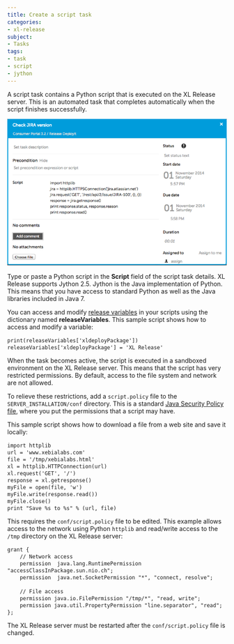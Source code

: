 ```yaml
---
title: Create a script task
categories:
- xl-release
subject:
- Tasks
tags:
- task
- script
- jython
---
```


A script task contains a Python script that is executed on the XL Release server. This is an automated task that completes automatically when the script finishes successfully.

![Script Task Details](../images/script-task-details.png)

Type or paste a Python script in the **Script** field of the script task details. XL Release supports Jython 2.5. Jython is the Java implementation of Python. This means that you have access to standard Python as well as the Java libraries included in Java 7.

You can access and modify [release variables](/xl-release/concept/variables-in-xl-release.html) in your scripts using the dictionary named **releaseVariables**. This sample script shows how to access and modify a variable:

    print(releaseVariables['xldeployPackage'])
    releaseVariables['xldeployPackage'] = 'XL Release'

When the task becomes active, the script is executed in a sandboxed environment on the XL Release server. This means that the script has very restricted permissions. By default, access to the file system and network are not allowed.

To relieve these restrictions, add a `script.policy` file to the `SERVER_INSTALLATION/conf` directory. This is a standard [Java Security Policy  file](http://docs.oracle.com/javase/7/docs/technotes/guides/security/PolicyFiles.html), where you put the permissions that a script may have.

This sample script shows how to download a file from a web site and save it locally:

	import httplib
	url = 'www.xebialabs.com'
	file = '/tmp/xebialabs.html'
	xl = httplib.HTTPConnection(url)
	xl.request('GET', '/')
	response = xl.getresponse()
	myFile = open(file, 'w')
	myFile.write(response.read())
	myFile.close()
	print "Save %s to %s" % (url, file)

This requires the `conf/script.policy` file to be edited. This example allows access to the network using Python `httplib` and read/write access to the `/tmp` directory on the XL Release server:

	grant {
		// Network access
		permission  java.lang.RuntimePermission "accessClassInPackage.sun.nio.ch";
		permission  java.net.SocketPermission "*", "connect, resolve";

		// File access
		permission java.io.FilePermission "/tmp/*", "read, write";
		permission java.util.PropertyPermission "line.separator", "read";
	};

The XL Release server must be restarted after the `conf/script.policy` file is changed.
